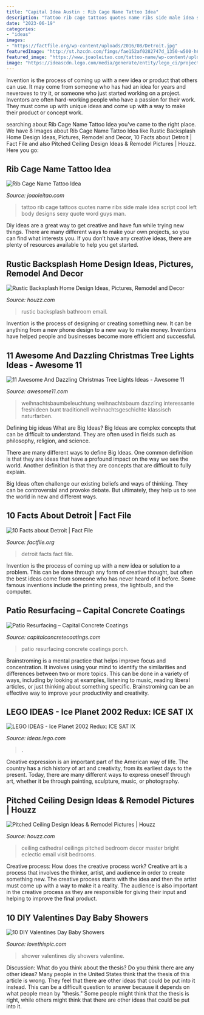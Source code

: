 ```yaml
---
title: "Capital Idea Austin : Rib Cage Name Tattoo Idea"
description: "Tattoo rib cage tattoos quotes name ribs side male idea script cool left body designs sexy quote word guys man"
date: "2023-06-19"
categories:
- "ideas"
images:
- "https://factfile.org/wp-content/uploads/2016/08/Detroit.jpg"
featuredImage: "http://st.hzcdn.com/fimgs/fae152af0282747d_1350-w500-h666-b0-p0--rustic-bathroom.jpg"
featured_image: "https://www.joaoleitao.com/tattoo-name/wp-content/uploads/rib-name-tattoos-idea-man.jpg"
image: "https://ideascdn.lego.com/media/generate/entity/lego_ci/project/a56ce134-f189-4606-93fe-40771edcaf5d/18/resize:1600:900/legacy"
---
```



Invention is the process of coming up with a new idea or product that others can use. It may come from someone who has had an idea for years and neveroves to try it, or someone who just started working on a project. Inventors are often hard-working people who have a passion for their work. They must come up with unique ideas and come up with a way to make their product or concept work.

	

		
searching about Rib Cage Name Tattoo Idea you've came to the right place. We have 8 Images about Rib Cage Name Tattoo Idea like Rustic Backsplash Home Design Ideas, Pictures, Remodel and Decor, 10 Facts about Detroit | Fact File and also Pitched Ceiling Design Ideas &amp; Remodel Pictures | Houzz. Here you go:
		
    
## Rib Cage Name Tattoo Idea

<img loading=lazy src="https://www.joaoleitao.com/tattoo-name/wp-content/uploads/rib-name-tattoos-idea-man.jpg" onerror="this.onerror=null;this.src='https://tse3.mm.bing.net/th?id=OIP.MoNy8nzMcI37wqXoKiFiSQHaKa&amp;pid=15.1';" alt="Rib Cage Name Tattoo Idea">

_Source: joaoleitao.com_

>tattoo rib cage tattoos quotes name ribs side male idea script cool left body designs sexy quote word guys man. 

	

Diy ideas are a great way to get creative and have fun while trying new things. There are many different ways to make your own projects, so you can find what interests you. If you don’t have any creative ideas, there are plenty of resources available to help you get started.

    
## Rustic Backsplash Home Design Ideas, Pictures, Remodel And Decor

<img loading=lazy src="http://st.hzcdn.com/fimgs/fae152af0282747d_1350-w500-h666-b0-p0--rustic-bathroom.jpg" onerror="this.onerror=null;this.src='https://tse4.mm.bing.net/th?id=OIP._tYLRvrwa4lN8OT1eUE8iAHaJ3&amp;pid=15.1';" alt="Rustic Backsplash Home Design Ideas, Pictures, Remodel and Decor">

_Source: houzz.com_

>rustic backsplash bathroom email. 

	

Invention is the process of designing or creating something new. It can be anything from a new phone design to a new way to make money. Inventions have helped people and businesses become more efficient and successful.

    
## 11 Awesome And Dazzling Christmas Tree Lights Ideas - Awesome 11

<img loading=lazy src="https://www.awesome11.com/wp-content/uploads/2016/11/Christmas-Tree-Lighting.jpg" onerror="this.onerror=null;this.src='https://tse4.mm.bing.net/th?id=OIP.F9q1YIlR96s91jOjm4uH7QHaJ4&amp;pid=15.1';" alt="11 Awesome And Dazzling Christmas Tree Lights Ideas - Awesome 11">

_Source: awesome11.com_

>weihnachtsbaumbeleuchtung weihnachtsbaum dazzling interessante freshideen bunt traditionell weihnachtsgeschichte klassisch naturfarben. 

	

Defining big ideas
What are Big Ideas?
Big Ideas are complex concepts that can be difficult to understand. They are often used in fields such as philosophy, religion, and science.

There are many different ways to define Big Ideas. One common definition is that they are ideas that have a profound impact on the way we see the world. Another definition is that they are concepts that are difficult to fully explain.

Big Ideas often challenge our existing beliefs and ways of thinking. They can be controversial and provoke debate. But ultimately, they help us to see the world in new and different ways.

    
## 10 Facts About Detroit | Fact File

<img loading=lazy src="https://factfile.org/wp-content/uploads/2016/08/Detroit.jpg" onerror="this.onerror=null;this.src='https://tse4.mm.bing.net/th?id=OIP.Q7JPe8jatPiK0THoSRuSPwHaEL&amp;pid=15.1';" alt="10 Facts about Detroit | Fact File">

_Source: factfile.org_

>detroit facts fact file. 

	

Invention is the process of coming up with a new idea or solution to a problem. This can be done through any form of creative thought, but often the best ideas come from someone who has never heard of it before. Some famous inventions include the printing press, the lightbulb, and the computer.

    
## Patio Resurfacing – Capital Concrete Coatings

<img loading=lazy src="https://www.capitalconcretecoatings.com/wp-content/uploads/2019/03/Back-Porch-Stone-Coat-FINAL2.jpg" onerror="this.onerror=null;this.src='https://tse2.mm.bing.net/th?id=OIP.M8QDYhYqtxUTliUI9UJP0QHaI9&amp;pid=15.1';" alt="Patio Resurfacing – Capital Concrete Coatings">

_Source: capitalconcretecoatings.com_

>patio resurfacing concrete coatings porch. 

	

Brainstroming is a mental practice that helps improve focus and concentration. It involves using your mind to identify the similarities and differences between two or more topics. This can be done in a variety of ways, including by looking at examples, listening to music, reading liberal articles, or just thinking about something specific. Brainstroming can be an effective way to improve your productivity and creativity.

    
## LEGO IDEAS - Ice Planet 2002 Redux: ICE SAT IX

<img loading=lazy src="https://ideascdn.lego.com/media/generate/entity/lego_ci/project/a56ce134-f189-4606-93fe-40771edcaf5d/18/resize:1600:900/legacy" onerror="this.onerror=null;this.src='https://tse4.mm.bing.net/th?id=OIP.eHHAxzXONCY8OGwoYQ1UDQHaEe&amp;pid=15.1';" alt="LEGO IDEAS - Ice Planet 2002 Redux: ICE SAT IX">

_Source: ideas.lego.com_

>. 

	

Creative expression is an important part of the American way of life. The country has a rich history of art and creativity, from its earliest days to the present. Today, there are many different ways to express oneself through art, whether it be through painting, sculpture, music, or photography.

    
## Pitched Ceiling Design Ideas &amp; Remodel Pictures | Houzz

<img loading=lazy src="https://st.hzcdn.com/fimgs/724138f400a4950e_5319-w500-h666-b0-p0--eclectic-bedroom.jpg" onerror="this.onerror=null;this.src='https://tse1.mm.bing.net/th?id=OIP.P-KlwhydGYAxlyGwNqRKrAHaJ3&amp;pid=15.1';" alt="Pitched Ceiling Design Ideas &amp; Remodel Pictures | Houzz">

_Source: houzz.com_

>ceiling cathedral ceilings pitched bedroom decor master bright eclectic email visit bedrooms. 

	

Creative process: How does the creative process work?
Creative art is a process that involves the thinker, artist, and audience in order to create something new. The creative process starts with the idea and then the artist must come up with a way to make it a reality. The audience is also important in the creative process as they are responsible for giving their input and helping to improve the final product.

    
## 10 DIY Valentines Day Baby Showers

<img loading=lazy src="http://www.lovethispic.com/uploaded_images/blogs/10-Diy-Valentines-Day-Baby-Showers-236-6.jpg" onerror="this.onerror=null;this.src='https://tse3.mm.bing.net/th?id=OIP.WLDVHWa4D2UiEBfXiF8L5gHaJ4&amp;pid=15.1';" alt="10 DIY Valentines Day Baby Showers">

_Source: lovethispic.com_

>shower valentines diy showers valentine. 

	

Discussion: What do you think about the thesis? Do you think there are any other ideas?
Many people in the United States think that the thesis of this article is wrong. They feel that there are other ideas that could be put into it instead. This can be a difficult question to answer because it depends on what people mean by "thesis." Some people might think that the thesis is right, while others might think that there are other ideas that could be put into it.

